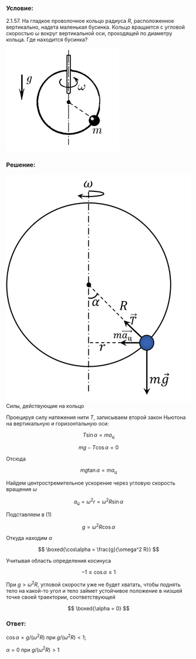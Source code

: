 ###  Условие:

$2.1.57.$ На гладкое проволочное кольцо радиуса $R$, расположенное вертикально, надета маленькая бусинка. Кольцо вращается с угловой скоростью $\omega$ вокруг вертикальной оси, проходящей по диаметру кольца. Где находится бусинка?

![ К задаче 2.1.57 |308x283, 26%](../../img/2.1.57/statement.png)

###  Решение:

![ Силы, действующие на кольцо |688x845, 47%](../../img/2.1.57/draw.png)  Силы, действующие на кольцо

Проецируя силу натяжения нити $T$, записываем второй закон Ньютона на вертикальную и горизонтальную оси:

$$
T \sin\alpha = ma_{ц}
$$

$$
mg - T \cos\alpha = 0
$$

Отсюда

$$
mg \tan\alpha = ma_{ц}\tag{1}
$$

Найдем центростремительное ускорение через угловую скорость вращения $\omega$

$$
a_{ц} = \omega^2 r = \omega^2 R \sin\alpha
$$

Подставляем в $(1)$

$$
g = \omega^2 R \cos\alpha
$$

Откуда находим $\alpha$

$$
\boxed{\cos\alpha = \frac{g}{\omega^2 R}}
$$

Учитывая область определения косинуса

$$
-1 \leq \cos\alpha\leq 1
$$

При $g > \omega^2 R$, угловой скорости уже не будет хватать, чтобы поднять тело на какой-то угол и тело займет устойчивое положение в низшей точке своей траектории, соответствующей

$$
\boxed{\alpha = 0}
$$

###  Ответ:

$\cos\alpha = g/(\omega^2 R)$ при $g/(\omega^2 R) < 1;$

$\alpha = 0$ при $g/(\omega^2 R) > 1$